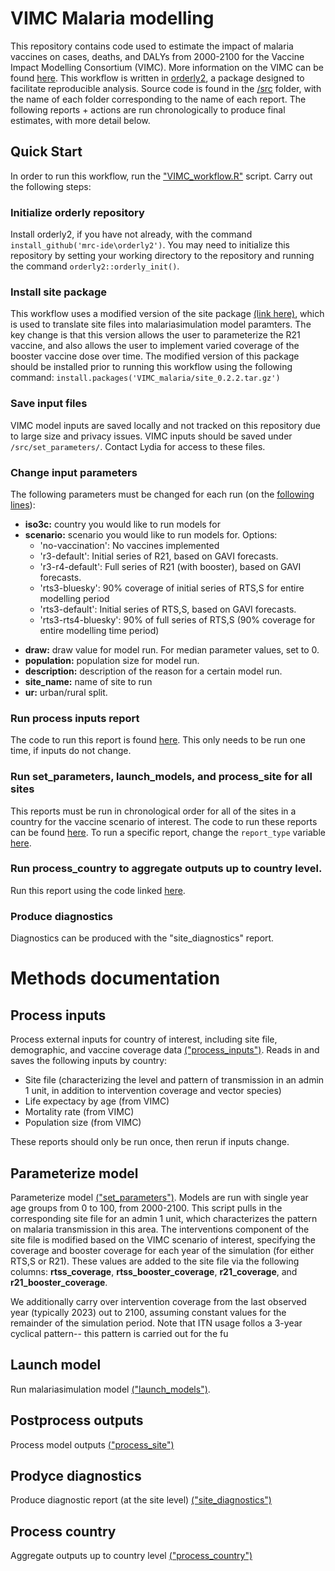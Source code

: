 # VIMC Malaria modelling
This repository contains code used to estimate the impact of malaria vaccines on cases, deaths, and DALYs from 2000-2100 for the Vaccine Impact Modelling Consortium (VIMC). More information on the VIMC can be found [here](https://www.vaccineimpact.org/). This workflow is written in [orderly2](https://mrc-ide.github.io/orderly2/), a package designed to facilitate reproducible analysis. Source code is found in the [/src](https://github.com/mrc-ide/VIMC_malaria/tree/main/src) folder, with the name of each folder corresponding to the name of each report. The following reports + actions are run chronologically to produce final estimates, with more detail below. 

##  Quick Start
In order to run this workflow, run the ["VIMC_workflow.R"](https://github.com/mrc-ide/VIMC_malaria/blob/main/VIMC_workflow.R) script. Carry out the following steps:

### Initialize orderly repository
Install orderly2, if you have not already, with the command `install_github('mrc-ide\orderly2')`.
You may need to initialize this repository by setting your working directory to the repository and running the command `orderly2::orderly_init()`.

###  Install site package
This workflow uses a modified version of the site package [(link here)](https://github.com/mrc-ide/VIMC_malaria/blob/main/site_0.2.2.tar.gz), which is used to translate site files into malariasimulation model paramters. The key change is that this version allows the user to parameterize the R21 vaccine, and also allows the user to implement varied coverage of the booster vaccine dose over time. The modified version of this package should be installed prior to running this workflow using the following command:
`install.packages('VIMC_malaria/site_0.2.2.tar.gz')`

### Save input files
VIMC model inputs are saved locally and not tracked on this repository due to large size and privacy issues. VIMC inputs should be saved under `/src/set_parameters/`. Contact Lydia for access to these files.

###  Change input parameters
The following parameters must be changed for each run (on the [following lines](https://github.com/mrc-ide/VIMC_malaria/blob/main/VIMC_workflow.R#L22-L32)):
* **iso3c:** country you would like to run models for
* **scenario:** scenario you would like to run models for. Options:
    * 'no-vaccination': No vaccines implemented
    * 'r3-default': Initial series of R21, based on GAVI forecasts.
    * 'r3-r4-default': Full series of R21 (with booster), based on GAVI forecasts.
    * 'rts3-bluesky': 90% coverage of initial series of RTS,S for entire modelling period
    * 'rts3-default': Initial series of RTS,S, based on GAVI forecasts.
    * 'rts3-rts4-bluesky': 90% of full series of RTS,S (90% coverage for entire modelling time period)
- **draw:** draw value for model run. For median parameter values, set to 0.
- **population:** population size for model run.
- **description:** description of the reason for a certain model run.
- **site_name:** name of site to run
- **ur:** urban/rural split.

### Run process inputs report
The code to run this report is found [here](https://github.com/mrc-ide/VIMC_malaria/blob/main/VIMC_workflow.R#L35-L44). This only needs to be run one time, if inputs do not change.

### Run set_parameters, launch_models, and process_site for all sites
This reports must be run in chronological order for all of the sites in a country for the vaccine scenario of interest. The code to run these reports can be found [here](https://github.com/mrc-ide/VIMC_malaria/blob/main/VIMC_workflow.R#L47-L77). To run a specific report, change the `report_type` variable [here](https://github.com/mrc-ide/VIMC_malaria/blob/main/VIMC_workflow.R#L49).

### Run process_country to aggregate outputs up to country level.
Run this report using the code linked [here](https://github.com/mrc-ide/VIMC_malaria/blob/main/VIMC_workflow.R#L93-L104).

### Produce diagnostics
Diagnostics can be produced with the "site_diagnostics" report.

# Methods documentation
##  Process inputs
Process external inputs for country of interest, including site file, demographic, and vaccine coverage data [("process_inputs")](https://github.com/mrc-ide/VIMC_malaria/blob/main/src/process_inputs/orderly.R). Reads in and saves the following inputs by country:
- Site file (characterizing the level and pattern of transmission in an admin 1 unit, in addition to intervention coverage and vector species)
- Life expectacy by age (from VIMC)
- Mortality rate (from VIMC)
- Population size (from VIMC)

These reports should only be run once, then rerun if inputs change.

## Parameterize model
Parameterize model [("set_parameters")](https://github.com/mrc-ide/VIMC_malaria/blob/main/src/set_parameters/orderly.R). Models are run with single year age groups from 0 to 100, from 2000-2100. 
This script pulls in the corresponding site file for an admin 1 unit, which characterizes the pattern on malaria transmission in this area. The interventions component of the site file is modified based on the VIMC scenario of interest, specifying the coverage and booster coverage for each year of the simulation (for either RTS,S or R21). These values are added to the site file via the following columns: **rtss_coverage**, **rtss_booster_coverage**, **r21_coverage**, and **r21_booster_coverage**.

We additionally carry over intervention coverage from the last observed year (typically 2023) out to 2100, assuming constant values for the remainder of the simulation period. Note that ITN usage follos a 3-year cyclical pattern-- this pattern is carried out for the fu
## Launch model
Run malariasimulation model [("launch_models")](https://github.com/mrc-ide/VIMC_malaria/blob/main/src/launch_models/orderly.R).

## Postprocess outputs
Process model outputs [("process_site")](https://github.com/mrc-ide/VIMC_malaria/blob/main/src/process_site/orderly.R)

## Prodyce diagnostics
Produce diagnostic report (at the site level) [("site_diagnostics")](https://github.com/mrc-ide/VIMC_malaria/blob/main/src/process_site/orderly.R)

## Process country
Aggregate outputs up to country level [("process_country")](https://github.com/mrc-ide/VIMC_malaria/blob/main/src/process_country/orderly.R)
